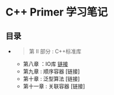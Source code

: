 # C++ Primer 学习笔记

## 目录

- > 第 II 部分 : C++标准库
  - 第八章 ：IO库 [链接](https://github.com/lzy2022cg/C-Primer/blob/main/Node/8.1.md)
  - 第九章 : 顺序容器 [链接]
  - 第十章 : 泛型算法 [链接]
  - 第十一章 : 关联容器 [链接]
